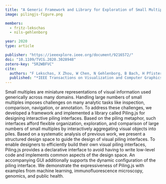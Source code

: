 ```yaml
---
title: "A Generic Framework and Library for Exploration of Small Multiples through Interactive Piling"
image: pilingjs-figure.png

members:
  - fritz-lekschas
  - nils-gehlenborg

year: 2020
type: article

publisher: "https://ieeexplore.ieee.org/document/9216572/"
doi: "10.1109/TVCG.2020.3028948"
zotero-key: "5R2WBFVC"
cite:
  authors: "F Lekschas, X Zhou, W Chen, N Gehlenborg, B Bach, H Pfister"
  published: "*IEEE Transactions on Visualization and Computer Graphics* **27**(2):358-368"
---
```

Small multiples are miniature representations of visual information used generically across many domains. Handling large numbers of small multiples imposes challenges on many analytic tasks like inspection, comparison, navigation, or annotation. To address these challenges, we developed a framework and implemented a library called Piling.js for designing interactive piling interfaces. Based on the piling metaphor, such interfaces afford flexible organization, exploration, and comparison of large numbers of small multiples by interactively aggregating visual objects into piles. Based on a systematic analysis of previous work, we present a structured design space to guide the design of visual piling interfaces. To enable designers to efficiently build their own visual piling interfaces, Piling.js provides a declarative interface to avoid having to write low-level code and implements common aspects of the design space. An accompanying GUI additionally supports the dynamic configuration of the piling interface. We demonstrate the expressiveness of Piling.js with examples from machine learning, immunofluorescence microscopy, genomics, and public health.
